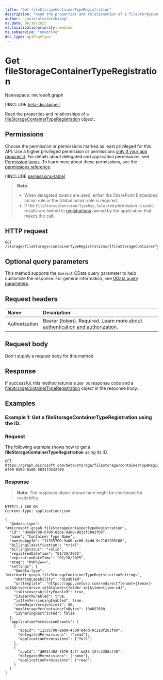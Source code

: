 ```yaml
---
title: "Get fileStorageContainerTypeRegistration"
description: "Read the properties and relationships of a fileStorageContainerTypeRegistration object."
author: "javieralvarezchiang"
ms.date: 06/30/2025
ms.localizationpriority: medium
ms.subservice: "onedrive"
doc_type: apiPageType
---
```


# Get fileStorageContainerTypeRegistration

Namespace: microsoft.graph

[!INCLUDE [beta-disclaimer](../../includes/beta-disclaimer.md)]

Read the properties and relationships of a [fileStorageContainerTypeRegistration](../resources/filestoragecontainertyperegistration.md) object.

## Permissions

Choose the permission or permissions marked as least privileged for this API. Use a higher privileged permission or permissions [only if your app requires it](/graph/permissions-overview#best-practices-for-using-microsoft-graph-permissions). For details about delegated and application permissions, see [Permission types](/graph/permissions-overview#permission-types). To learn more about these permissions, see the [permissions reference](/graph/permissions-reference).

<!-- {
  "blockType": "permissions",
  "name": "filestoragecontainertyperegistration-get-permissions"
}
-->
[!INCLUDE [permissions-table](../includes/permissions/filestoragecontainertyperegistration-get-permissions.md)]

>**Note:**
> * When delegated tokens are used, either the SharePoint Embedded admin role or the Global admin role is required.
> * If the `FileStorageContainerTypeReg.Selected` permission is used, results are limited to [registrations](../resources/filestoragecontainertyperegistration.md) owned by the application that makes the call.

## HTTP request

<!-- {
  "blockType": "ignored"
}
-->
``` http
GET /storage/fileStorage/containerTypeRegistrations/{fileStorageContainerTypeRegistrationId}
```

## Optional query parameters

This method supports the `$select` OData query parameter to help customize the response. For general information, see [OData query parameters](/graph/query-parameters).

## Request headers

|Name|Description|
|:---|:---|
|Authorization|Bearer {token}. Required. Learn more about [authentication and authorization](/graph/auth/auth-concepts).|

## Request body

Don't supply a request body for this method.

## Response

If successful, this method returns a `200 OK` response code and a [fileStorageContainerTypeRegistration](../resources/filestoragecontainertyperegistration.md) object in the response body.

## Examples

### Example 1: Get a fileStorageContainerTypeRegistration using the ID.

### Request
The following example shows how to get a **fileStorageContainerTypeRegistration** using its ID.
<!-- {
  "blockType": "request",
  "name": "get_filestoragecontainertyperegistration"
}
-->
``` http
GET https://graph.microsoft.com/beta/storage/fileStorage/containerTypeRegistrations/de988700-d700-020e-0a00-0831f3042f00
```

### Response

>**Note:** The response object shown here might be shortened for readability.
<!-- {
  "blockType": "response",
  "truncated": true,
  "@odata.type": "microsoft.graph.fileStorageContainerTypeRegistration"
}
-->
``` http
HTTP/1.1 200 OK
Content-Type: application/json

{
  "@odata.type": "#microsoft.graph.fileStorageContainerTypeRegistration",
  "id": "de988700-d700-020e-0a00-0831f3042f00",
  "name": "Container Type Name",
  "owningAppId": "11335700-9a00-4c00-84dd-0c210f203f00",
  "billingClassification": "trial",
  "billingStatus": "valid",
  "registredDateTime": "01/20/2025",
  "expirationDateTime": "02/20/2025",
  "etag": "RVRhZw==",
  "settings": {
    "@odata.type": "microsoft.graph.fileStorageContainerTypeRegistrationSettings",
    "sharingCapability": "disabled",
    "urlTemplate": "https://app.contoso.com/redirect?tenant={tenant-id}&drive={drive-id}&folder={folder-id}&item={item-id}",
    "isDiscoverabilityEnabled": true,
    "isSearchEnabled": true,
    "isItemVersioningEnabled": true,
    "itemMajorVersionLimit": 50,
    "maxStoragePerContainerInBytes": 104857600,
    "isSharingRestricted": false
  },
  "applicationPermissionGrants": [
    {
      "appId": "11335700-9a00-4c00-84dd-0c210f203f00",
      "delegatedPermissions": ["read"],
      "applicationPermissions": ["full"]
    },
    {
      "appId": "d893fd02-3578-4c7f-bd85-12fc3358af48",
      "delegatedPermissions": ["none"],
      "applicationPermissions": ["read"]
    }
  ]
}
```

